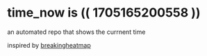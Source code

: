 # time_now is (( 1705165200558 ))

an automated repo that shows the currnent time

inspired by [breakingheatmap](https://github.com/breakingheatmap/breakingheatmap)